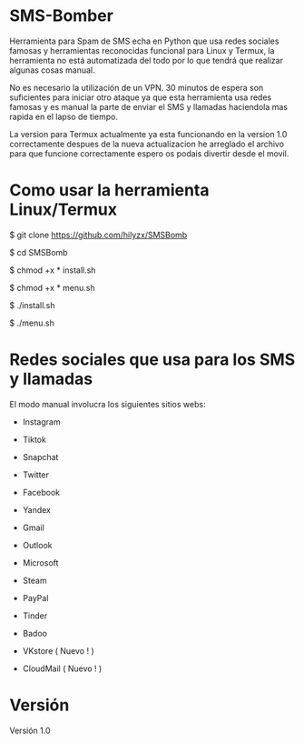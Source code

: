 # SMS-Bomber

Herramienta para Spam de SMS echa en Python que usa redes sociales famosas y herramientas reconocidas funcional para Linux y Termux, la herramienta no está automatizada del todo por lo que tendrá que realizar algunas cosas manual.

No es necesario la utilización de un VPN. 30 minutos de espera son suficientes para iniciar otro ataque ya que esta herramienta usa redes famosas y es manual la parte de enviar el SMS y llamadas haciendola mas rapida en el lapso de tiempo.

La version para Termux actualmente ya esta funcionando en la version 1.0 correctamente despues de la nueva actualizacion he arreglado el archivo para que funcione correctamente espero os podais divertir desde el movil.


# Como usar la herramienta Linux/Termux

$ git clone https://github.com/hilyzx/SMSBomb

$ cd SMSBomb

$ chmod +x * install.sh

$ chmod +x * menu.sh

$ ./install.sh

$ ./menu.sh

# Redes sociales que usa para los SMS y llamadas

El modo manual involucra los siguientes sitios webs:

* Instagram

* Tiktok

* Snapchat

* Twitter

* Facebook 

* Yandex

* Gmail

* Outlook 

* Microsoft 

* Steam

* PayPal

* Tinder

* Badoo

* VKstore ( Nuevo ! )

* CloudMail ( Nuevo ! )




# Versión

Versión 1.0


